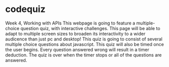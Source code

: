# codequiz
Week 4, Working with APIs
This webpage is going to feature a multiple-choice question quiz, with interactive
challenges. This page will be able to adapt to multiple screen sizes to broaden its
interactivity to a wider audicence than just pc and desktop! This quiz is going to
consist of several multiple choice questions about javascript. This quiz will also
be timed once the user begins. Every question answered wrong will result in a timer
deduction. The quiz is over when the timer stops or all of the questions are answered.
